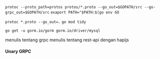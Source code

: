 ``protoc --proto_path=protos protos/*.proto --go_out=$GOPATH/src --go-grpc_out=$GOPATH/src``
``exaport PATH="$PATH:$(go env GO``

``protoc *.proto --go_out=.``
``go mod tidy``

``go get -u gorm.io/gorm gorm.io/driver/mysql``

menulis tentang grpc
menulis tentang rest-api dengan hapijs

#### Unary GRPC